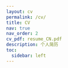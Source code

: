 ```yaml
---
layout: cv
permalink: /cv/
title: CV
nav: true
nav_order: 2
cv_pdf: resume_CN.pdf
description: 个人简历
toc:
  sidebar: left
---
```

